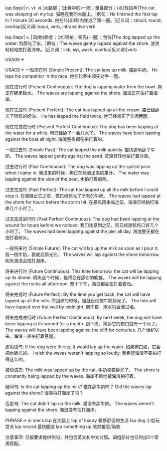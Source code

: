 lap:/læp/| n. vt. vi.|大腿部；(比赛中的)一圈；重叠部分；(水)轻拍声|The cat was sleeping on my lap. 猫睡在我的大腿上。|例句：He finished the first lap in 1 minute 20 seconds. 他在1分20秒内完成了第一圈。|近义词：circuit, round, overlap|反义词:|noun, verb, intransitive verb

lap:/læp/| v. |(动物)舔食；(水)轻拍；领先(一圈)；包住|The dog lapped up the water. 狗舔光了水。|例句：The waves gently lapped against the shore. 波浪轻轻地拍打着海岸。|近义词：lick, sip, wash, overlap|反义词:|verb

USAGE->

USAGE->
一般现在时 (Simple Present):
The cat laps up milk.  猫舔牛奶。
He laps his competitor in the race. 他在比赛中领先对手一圈。


现在进行时 (Present Continuous):
The dog is lapping water from the bowl. 狗正在碗里舔水。
The waves are lapping against the shore. 海浪正在拍打着海岸。


现在完成时 (Present Perfect):
The cat has lapped up all the cream. 猫已经舔光了所有的奶油。
He has lapped the field twice. 他已经领先了全场两圈。


现在完成进行时 (Present Perfect Continuous):
The dog has been lapping at the water for a while. 狗已经舔了一会儿水了。
The waves have been lapping against the boat all night. 海浪整夜都在拍打着船。


一般过去时 (Simple Past):
The cat lapped the milk quickly. 猫快速地舔了牛奶。
The waves lapped gently against the sand. 波浪轻轻地拍打着沙滩。


过去进行时 (Past Continuous):
The dog was lapping up the spilled juice when I came in. 我进来的时候，狗正在舔洒出来的果汁。
The water was lapping against the side of the boat. 水拍打着船侧。


过去完成时 (Past Perfect):
The cat had lapped up all the milk before I could stop it.  在我阻止它之前，猫已经舔光了所有的牛奶。
The waves had lapped at the shore for hours before the storm hit. 在暴风雨来临之前，海浪已经拍打海岸几个小时了。


过去完成进行时 (Past Perfect Continuous):
The dog had been lapping at the wound for hours before we noticed. 我们注意到之前，狗已经舔舐伤口好几个小时了。
The waves had been lapping against the pier all day. 海浪整天都在拍打着码头。


一般将来时 (Simple Future):
The cat will lap up the milk as soon as I pour it. 我一倒牛奶，猫就会舔光它。
The waves will lap against the shore tomorrow. 明天海浪会拍打海岸。


将来进行时 (Future Continuous):
This time tomorrow, the cat will be lapping up its dinner. 明天这个时候，猫将会在舔它的晚餐。
The waves will be lapping against the rocks all afternoon.  整个下午，海浪都会拍打着岩石。


将来完成时 (Future Perfect):
By the time you get back, the cat will have lapped up all the milk. 你回来的时候，猫就已经把牛奶舔光了。
The tide will have lapped over the wall by midnight.  到午夜，潮水将会漫过墙。


将来完成进行时 (Future Perfect Continuous):
By next week, the dog will have been lapping at its wound for a month. 到下周，狗舔它的伤口就有一个月了。
The waves will have been lapping against the cliff for centuries.  几个世纪以来，海浪一直拍打着悬崖。


虚拟语气:
If the dog were thirsty, it would lap up the water. 如果狗口渴，它会把水舔光的。
I wish the waves weren't lapping so loudly. 我希望海浪不要拍打得这么响。

被动语态:
The milk was lapped up by the cat. 牛奶被猫舔光了。
The shore is constantly being lapped by the waves. 海岸不断地被海浪拍打着。


疑问句:
Is the cat lapping up the milk? 猫在舔牛奶吗？
Did the waves lap against the shore? 海浪拍打海岸了吗？


否定句:
The cat didn't lap up the milk. 猫没有舔牛奶。
The waves weren't lapping against the shore. 海浪没有拍打海岸。



PHRASE->
in one's lap  在大腿上
lap of luxury  奢侈舒适的生活
lap dog  小型玩赏犬
lap record  最快圈速
lap something up  欣然接受/吸收


注意事项:
已按要求提供例句，并包含英文和中文对照。词组部分也已列出5个常用搭配。
